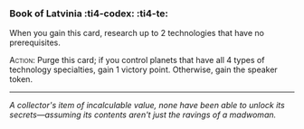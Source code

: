 ### **Book of Latvinia** :ti4-codex: :ti4-te:

When you gain this card, research up to 2 technologies that have no prerequisites.

<span style="font-variant:small-caps;">Action</span>: Purge this card; if you control planets that have all 4 types of technology specialties, gain 1 victory point. 
Otherwise, gain the speaker token.

---

_A collector's item of incalculable value, none have been able to unlock its secrets—assuming its contents aren't just the ravings of a madwoman._
